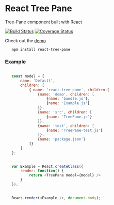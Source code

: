 # React Tree Pane

Tree-Pane component built with [React](http://facebook.github.io/react)

[![Build Status](https://img.shields.io/travis/tomkp/react-tree-pane/master.svg?style=flat-square)](https://travis-ci.org/tomkp/react-tree-pane)
[![Coverage Status](https://img.shields.io/coveralls/tomkp/react-tree-pane/master.svg?style=flat-square)](https://coveralls.io/r/tomkp/react-tree-pane)

Check out the [demo](http://astonishing-dinosaurs.surge.sh/)


```
   npm install react-tree-pane
```


### Example

```js
   
   const model = {
       name: 'Default',
       children: [
           { name: 'react-tree-pane', children:[
               {name: 'demo', children: [
                   {name: 'bundle.js'},
                   {name: 'Example.js'}
               ]},
               {name: 'src', children: [
                   {name: 'TreePane.js'}
               ]},
               {name: 'test', children: [
                   {name: 'TreePane-test.js'}
               ]},
               {name: 'package.json'}
           ]}
       ]
   };
   
   
   var Example = React.createClass({
       render: function() {
           return <TreePane model={model} />
       }
   });
   
   
   React.render(<Example />, document.body);
```


